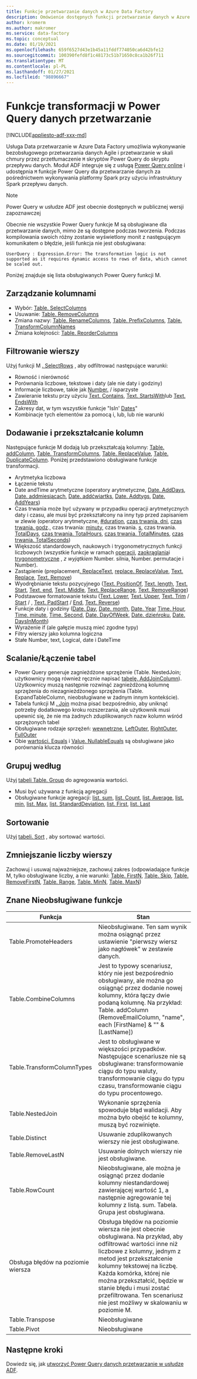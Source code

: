 ```yaml
---
title: Funkcje przetwarzanie danych w Azure Data Factory
description: Omówienie dostępnych funkcji przetwarzanie danych w Azure Data Factory
author: kromerm
ms.author: makromer
ms.service: data-factory
ms.topic: conceptual
ms.date: 01/19/2021
ms.openlocfilehash: 659f6527d43e1b45a11fddf774050ca6d42bfe12
ms.sourcegitcommit: 100390fefd8f1c48173c51b71650c8ca1b26f711
ms.translationtype: MT
ms.contentlocale: pl-PL
ms.lasthandoff: 01/27/2021
ms.locfileid: "98896667"
---
```

# <a name="transformation-functions-in-power-query-for-data-wrangling"></a>Funkcje transformacji w Power Query danych przetwarzanie

[!INCLUDE[appliesto-adf-xxx-md](includes/appliesto-adf-xxx-md.md)]

Usługa Data przetwarzanie w Azure Data Factory umożliwia wykonywanie bezobsługowego przetwarzania danych Agile i przetwarzanie w skali chmury przez przetłumaczenie ```M``` skryptów Power Query do skryptu przepływu danych. Moduł ADF integruje się z usługą [Power Query online](/powerquery-m/power-query-m-reference) i udostępnia ```M``` funkcje Power Query dla przetwarzanie danych za pośrednictwem wykonywania platformy Spark przy użyciu infrastruktury Spark przepływu danych. 

> [!NOTE]
> Power Query w usłudze ADF jest obecnie dostępnych w publicznej wersji zapoznawczej

Obecnie nie wszystkie Power Query funkcje M są obsługiwane dla przetwarzanie danych, mimo że są dostępne podczas tworzenia. Podczas kompilowania swoich różny zostanie wyświetlony monit z następującym komunikatem o błędzie, jeśli funkcja nie jest obsługiwana:

`UserQuery : Expression.Error: The transformation logic is not supported as it requires dynamic access to rows of data, which cannot be scaled out.`

Poniżej znajduje się lista obsługiwanych Power Query funkcji M.

## <a name="column-management"></a>Zarządzanie kolumnami

* Wybór: [Table. SelectColumns](/powerquery-m/table-selectcolumns)
* Usuwanie: [Table. RemoveColumns](/powerquery-m/table-removecolumns)
* Zmiana nazwy: [Table. RenameColumns](/powerquery-m/table-renamecolumns), [Table. PrefixColumns](/powerquery-m/table-prefixcolumns), [Table. TransformColumnNames](/powerquery-m/table-transformcolumnnames)
* Zmiana kolejności: [Table. ReorderColumns](/powerquery-m/table-reordercolumns)

## <a name="row-filtering"></a>Filtrowanie wierszy

Użyj funkcji M [. SelectRows](/powerquery-m/table-selectrows) , aby odfiltrować następujące warunki:

* Równość i nierówność
* Porównania liczbowe, tekstowe i daty (ale nie daty i godziny)
* Informacje liczbowe, takie jak [Number.](/powerquery-m/number-iseven) / [](/powerquery-m/number-iseven) isparzyste
* Zawieranie tekstu przy użyciu [Text. Contains](/powerquery-m/text-contains), [Text. StartsWith](/powerquery-m/text-startswith)lub [Text. EndsWith](/powerquery-m/text-endswith)
* Zakresy dat, w tym wszystkie funkcje "IsIn' [Dates](/powerquery-m/date-functions)" 
* Kombinacje tych elementów za pomocą i, lub, lub nie warunki

## <a name="adding-and-transforming-columns"></a>Dodawanie i przekształcanie kolumn

Następujące funkcje M dodają lub przekształcają kolumny: [Table. addColumn](/powerquery-m/table-addcolumn), [Table. TransformColumns](/powerquery-m/table-transformcolumns), [Table. ReplaceValue](/powerquery-m/table-replacevalue), [Table. DuplicateColumn](/powerquery-m/table-duplicatecolumn). Poniżej przedstawiono obsługiwane funkcje transformacji.

* Arytmetyka liczbowa
* Łączenie tekstu
* Date andTime arytmetyczne (operatory arytmetyczne, [Date. AddDays](/powerquery-m/date-adddays), [Date. addmiesiącach](/powerquery-m/date-addmonths), [Date. addćwiartks](/powerquery-m/date-addquarters), [Date. Addtygs](/powerquery-m/date-addweeks), [Date. AddYears](/powerquery-m/date-addyears))
* Czas trwania może być używany w przypadku operacji arytmetycznych daty i czasu, ale musi być przekształcony na inny typ przed zapisaniem w zlewie (operatory arytmetyczne, [#duration](/powerquery-m/sharpduration), [czas trwania. dni](/powerquery-m/duration-days), [czas trwania. godz](/powerquery-m/duration-hours)., czas trwania: [minuty](/powerquery-m/duration-minutes), czas trwania. [s](/powerquery-m/duration-seconds), czas trwania. [TotalDays](/powerquery-m/duration-totaldays), [czas trwania. TotalHours](/powerquery-m/duration-totalhours), [czas trwania. TotalMinutes](/powerquery-m/duration-totalminutes), [czas trwania. TotalSeconds](/powerquery-m/duration-totalseconds))    
* Większość standardowych, naukowych i trygonometrycznych funkcji liczbowych (wszystkie funkcje w ramach [operacji](/powerquery-m/number-functions#operations), [zaokrąglania](/powerquery-m/number-functions#rounding)i [trygonometryczne](/powerquery-m/number-functions#trigonometry) , *z wyjątkiem* Number. silnia, Number. permutacje i Number).
* Zastąpienie (preplacement[. ReplaceText](/powerquery-m/replacer-replacetext), [replace. ReplaceValue](/powerquery-m/replacer-replacevalue), [Text. Replace](/powerquery-m/text-replace), [Text. Remove](/powerquery-m/text-remove))
* Wyodrębnianie tekstu pozycyjnego ([Text. PositionOf](/powerquery-m/text-positionof), [Text. length](/powerquery-m/text-length), [Text. Start](/powerquery-m/text-start), [Text. end](/powerquery-m/text-end), [Text. Middle](/powerquery-m/text-middle), [Text. ReplaceRange](/powerquery-m/text-replacerange), [Text. RemoveRange](/powerquery-m/text-removerange))
* Podstawowe formatowanie tekstu ([Text. Lower](/powerquery-m/text-lower), [Text. Upper](/powerquery-m/text-upper), [Text. Trim](/powerquery-m/text-trim) / [Start](/powerquery-m/text-trimstart) / [](/powerquery-m/text-trimend), [Text. PadStart](/powerquery-m/text-padstart) / [End](/powerquery-m/text-padend), [Text. Reverse](/powerquery-m/text-reverse))
* Funkcje daty i godziny ([Date. Day](/powerquery-m/date-day), [Date. month](/powerquery-m/date-month), [Date. Year](/powerquery-m/date-year) [Time. Hour](/powerquery-m/time-hour), [Time. minute](/powerquery-m/time-minute), [Time. Second](/powerquery-m/time-second), [Date. DayOfWeek](/powerquery-m/date-dayofweek), [Date. dzieńroku](/powerquery-m/date-dayofyear), [Date. DaysInMonth](/powerquery-m/date-daysinmonth))
* Wyrażenie if (ale gałęzie muszą mieć zgodne typy)
* Filtry wierszy jako kolumna logiczna
* Stałe Number, text, Logical, date i DateTime

<a name="mergingjoining-tables"></a>Scalanie/Łączenie tabel
----------------------
* Power Query generuje zagnieżdżone sprzężenie (Table. NestedJoin; użytkownicy mogą również ręcznie napisać [tabelę. AddJoinColumn](/powerquery-m/table-addjoincolumn)).
    Użytkownicy muszą następnie rozwinąć zagnieżdżoną kolumnę sprzężenia do niezagnieżdżonego sprzężenia (Table. ExpandTableColumn, nieobsługiwane w żadnym innym kontekście).
* Tabela funkcji M   [. Join](/powerquery-m/table-join) można pisać bezpośrednio, aby uniknąć potrzeby dodatkowego kroku rozszerzania, ale użytkownik musi upewnić się, że nie ma żadnych zduplikowanych nazw kolumn wśród sprzężonych tabel
* Obsługiwane rodzaje sprzężeń:   [wewnętrzne](/powerquery-m/joinkind-inner),   [LeftOuter](/powerquery-m/joinkind-leftouter),   [RightOuter](/powerquery-m/joinkind-rightouter),   [FullOuter](/powerquery-m/joinkind-fullouter)
* Obie   [wartości. Equals](/powerquery-m/value-equals) i   [Value. NullableEquals](/powerquery-m/value-nullableequals) są obsługiwane jako porównania klucza równości

## <a name="group-by"></a>Grupuj według

Użyj [tabeli Table. Group](/powerquery-m/table-group) do agregowania wartości.
* Musi być używana z funkcją agregacji
* Obsługiwane funkcje agregacji:   [list. sum](/powerquery-m/list-sum),   [list. Count](/powerquery-m/list-count),   [list. Average](/powerquery-m/list-average),   [list. min](/powerquery-m/list-min),   [list. Max](/powerquery-m/list-max),   [list. StandardDeviation](/powerquery-m/list-standarddeviation),   [list. First](/powerquery-m/list-first),   [list. Last](/powerquery-m/list-last)

## <a name="sorting"></a>Sortowanie

Użyj [tabeli. Sort](/powerquery-m/table-sort) , aby sortować wartości.

## <a name="reducing-rows"></a>Zmniejszanie liczby wierszy

Zachowuj i usuwaj najważniejsze, zachowuj zakres (odpowiadające funkcje M, tylko obsługiwane liczby, a nie warunki: [Table. FirstN](/powerquery-m/table-firstn), [Table. Skip](/powerquery-m/table-skip), [Table. RemoveFirstN](/powerquery-m/table-removefirstn), [Table. Range](/powerquery-m/table-range), [Table. MinN](/powerquery-m/table-minn), [Table. MaxN](/powerquery-m/table-maxn))

## <a name="known-unsupported-functions"></a>Znane Nieobsługiwane funkcje

| Funkcja | Stan |
| -- | -- |
| Table.PromoteHeaders | Nieobsługiwane. Ten sam wynik można osiągnąć przez ustawienie "pierwszy wiersz jako nagłówek" w zestawie danych. |
| Table.CombineColumns | Jest to typowy scenariusz, który nie jest bezpośrednio obsługiwany, ale można go osiągnąć przez dodanie nowej kolumny, która łączy dwie podaną kolumnę.  Na przykład: Table. addColumn (RemoveEmailColumn, "name", each [FirstName] & "" & [LastName]) |
| Table.TransformColumnTypes | Jest to obsługiwane w większości przypadków. Następujące scenariusze nie są obsługiwane: transformowanie ciągu do typu waluty, transformowanie ciągu do typu czasu, transformowanie ciągu do typu procentowego. |
| Table.NestedJoin | Wykonanie sprzężenia spowoduje błąd walidacji. Aby można było obejść te kolumny, muszą być rozwinięte. |
| Table.Distinct | Usuwanie zduplikowanych wierszy nie jest obsługiwane. |
| Table.RemoveLastN | Usuwanie dolnych wierszy nie jest obsługiwane. |
| Table.RowCount | Nieobsługiwane, ale można je osiągnąć przez dodanie kolumny niestandardowej zawierającej wartość 1, a następnie agregowanie tej kolumny z listą. sum. Tabela. Grupa jest obsługiwana. | 
| Obsługa błędów na poziomie wiersza | Obsługa błędów na poziomie wiersza nie jest obecnie obsługiwana. Na przykład, aby odfiltrować wartości inne niż liczbowe z kolumny, jednym z metod jest przekształcenie kolumny tekstowej na liczbę. Każda komórka, której nie można przekształcić, będzie w stanie błędu i musi zostać przefiltrowana. Ten scenariusz nie jest możliwy w skalowaniu w poziomie M. |
| Table.Transpose | Nieobsługiwane |
| Table.Pivot | Nieobsługiwane |

## <a name="next-steps"></a>Następne kroki

Dowiedz się, jak [utworzyć Power Query danych przetwarzanie w usłudze ADF](wrangling-tutorial.md).
